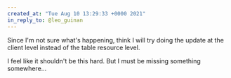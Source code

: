 ```yaml
---
created_at: "Tue Aug 10 13:29:33 +0000 2021"
in_reply_to: @leo_guinan
---
```


Since I'm not sure what's happening, think I will try doing the update at the client level instead of the table resource level.

I feel like it shouldn't be this hard. But I must be missing something somewhere...